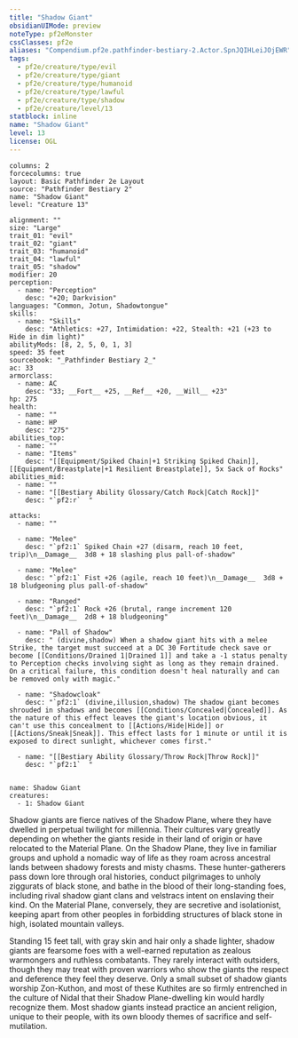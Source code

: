 ```yaml
---
title: "Shadow Giant"
obsidianUIMode: preview
noteType: pf2eMonster
cssClasses: pf2e
aliases: "Compendium.pf2e.pathfinder-bestiary-2.Actor.SpnJQIHLeiJOjEWR" 
tags:
  - pf2e/creature/type/evil
  - pf2e/creature/type/giant
  - pf2e/creature/type/humanoid
  - pf2e/creature/type/lawful
  - pf2e/creature/type/shadow
  - pf2e/creature/level/13
statblock: inline
name: "Shadow Giant"
level: 13
license: OGL
---
```


```statblock
columns: 2
forcecolumns: true
layout: Basic Pathfinder 2e Layout
source: "Pathfinder Bestiary 2"
name: "Shadow Giant"
level: "Creature 13"

alignment: ""
size: "Large"
trait_01: "evil"
trait_02: "giant"
trait_03: "humanoid"
trait_04: "lawful"
trait_05: "shadow"
modifier: 20
perception:
  - name: "Perception"
    desc: "+20; Darkvision"
languages: "Common, Jotun, Shadowtongue"
skills:
  - name: "Skills"
    desc: "Athletics: +27, Intimidation: +22, Stealth: +21 (+23 to Hide in dim light)"
abilityMods: [8, 2, 5, 0, 1, 3]
speed: 35 feet
sourcebook: "_Pathfinder Bestiary 2_"
ac: 33
armorclass:
  - name: AC
    desc: "33; __Fort__ +25, __Ref__ +20, __Will__ +23"
hp: 275
health:
  - name: ""
  - name: HP
    desc: "275"
abilities_top:
  - name: ""
  - name: "Items"
    desc: "[[Equipment/Spiked Chain|+1 Striking Spiked Chain]], [[Equipment/Breastplate|+1 Resilient Breastplate]], 5x Sack of Rocks"
abilities_mid:
  - name: ""
  - name: "[[Bestiary Ability Glossary/Catch Rock|Catch Rock]]"
    desc: "`pf2:r`  "

attacks:
  - name: ""

  - name: "Melee"
    desc: "`pf2:1` Spiked Chain +27 (disarm, reach 10 feet, trip)\n__Damage__  3d8 + 18 slashing plus pall-of-shadow"

  - name: "Melee"
    desc: "`pf2:1` Fist +26 (agile, reach 10 feet)\n__Damage__  3d8 + 18 bludgeoning plus pall-of-shadow"

  - name: "Ranged"
    desc: "`pf2:1` Rock +26 (brutal, range increment 120 feet)\n__Damage__  2d8 + 18 bludgeoning"

  - name: "Pall of Shadow"
    desc: " (divine,shadow) When a shadow giant hits with a melee Strike, the target must succeed at a DC 30 Fortitude check save or become [[Conditions/Drained 1|Drained 1]] and take a -1 status penalty to Perception checks involving sight as long as they remain drained. On a critical failure, this condition doesn't heal naturally and can be removed only with magic."

  - name: "Shadowcloak"
    desc: "`pf2:1` (divine,illusion,shadow) The shadow giant becomes shrouded in shadows and becomes [[Conditions/Concealed|Concealed]]. As the nature of this effect leaves the giant's location obvious, it can't use this concealment to [[Actions/Hide|Hide]] or [[Actions/Sneak|Sneak]]. This effect lasts for 1 minute or until it is exposed to direct sunlight, whichever comes first."

  - name: "[[Bestiary Ability Glossary/Throw Rock|Throw Rock]]"
    desc: "`pf2:1`  "
 
```

```encounter-table
name: Shadow Giant
creatures:
  - 1: Shadow Giant
```



Shadow giants are fierce natives of the Shadow Plane, where they have dwelled in perpetual twilight for millennia. Their cultures vary greatly depending on whether the giants reside in their land of origin or have relocated to the Material Plane. On the Shadow Plane, they live in familiar groups and uphold a nomadic way of life as they roam across ancestral lands between shadowy forests and misty chasms. These hunter-gatherers pass down lore through oral histories, conduct pilgrimages to unholy ziggurats of black stone, and bathe in the blood of their long-standing foes, including rival shadow giant clans and velstracs intent on enslaving their kind. On the Material Plane, conversely, they are secretive and isolationist, keeping apart from other peoples in forbidding structures of black stone in high, isolated mountain valleys.

Standing 15 feet tall, with gray skin and hair only a shade lighter, shadow giants are fearsome foes with a well-earned reputation as zealous warmongers and ruthless combatants. They rarely interact with outsiders, though they may treat with proven warriors who show the giants the respect and deference they feel they deserve. Only a small subset of shadow giants worship Zon-Kuthon, and most of these Kuthites are so firmly entrenched in the culture of Nidal that their Shadow Plane-dwelling kin would hardly recognize them. Most shadow giants instead practice an ancient religion, unique to their people, with its own bloody themes of sacrifice and self-mutilation.

